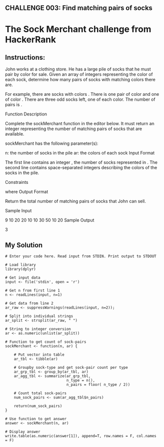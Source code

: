 ## CHALLENGE 003: Find matching pairs of socks

# The Sock Merchant challenge from HackerRank

## Instructions:

John works at a clothing store. He has a large pile of socks that he must pair by color for sale. Given an array of integers representing the color of each sock, determine how many pairs of socks with matching colors there are.

For example, there are  socks with colors . There is one pair of color  and one of color . There are three odd socks left, one of each color. The number of pairs is .

Function Description

Complete the sockMerchant function in the editor below. It must return an integer representing the number of matching pairs of socks that are available.

sockMerchant has the following parameter(s):

n: the number of socks in the pile
ar: the colors of each sock
Input Format

The first line contains an integer , the number of socks represented in . 
The second line contains  space-separated integers describing the colors  of the socks in the pile.

Constraints

 where 
Output Format

Return the total number of matching pairs of socks that John can sell.

Sample Input

9
10 20 20 10 10 30 50 10 20
Sample Output

3

## My Solution

    # Enter your code here. Read input from STDIN. Print output to STDOUT

    # Load library
    library(dplyr)

    # Get input data
    input <- file('stdin', open = 'r')

    # Get n from first line 1
    n <- readLines(input, n=1)

    # Get data from line 2
    ar_raw <- suppressWarnings(readLines(input, n=2));

    # Split into individual strings
    ar_split <- strsplit(ar_raw, " ")

    # String to integer conversion
    ar <- as.numeric(unlist(ar_split))

    # Function to get count of sock-pairs
    sockMerchant <- function(n, ar) {

        # Put vector into table
        ar_tbl <- tibble(ar)

        # Groupby sock-type and get sock-pair count per type
        ar_grp_tbl <- group_by(ar_tbl, ar)
        ar_agg_tbl <- summarize(ar_grp_tbl,
                                n_type = n(),
                                n_pairs = floor( n_type / 2))

        # Count total sock-pairs
        num_sock_pairs <- sum(ar_agg_tbl$n_pairs)

        return(num_sock_pairs) 
    }

    # Use function to get answer
    answer <- sockMerchant(n, ar)

    # Display answer
    write.table(as.numeric(answer[1]), append=T, row.names = F, col.names = F)
